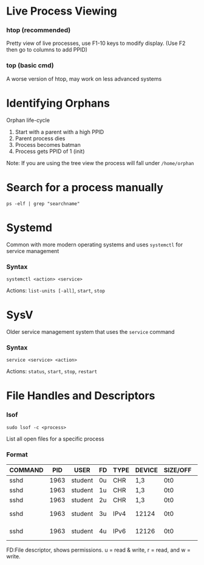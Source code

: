 # Live Process Viewing

### htop (recommended)

Pretty view of live processes, use F1-10 keys to modify display. (Use F2 then go to columns to add PPID)

### top (basic cmd)

A worse version of htop, may work on less advanced systems


# Identifying Orphans

Orphan life-cycle
1. Start with a parent with a high PPID
2. Parent process dies
3. Process becomes batman
4. Process gets PPID of 1 (init)

Note: If you are using the tree view the process will fall under `/home/orphan`

# Search for a process manually
```
ps -elf | grep "searchname"
```

# Systemd

Common with more modern operating systems and uses `systemctl` for service management


### Syntax
```
systemctl <action> <service>
```
Actions: `list-units [-all]`, `start`, `stop`

# SysV

Older service management system that uses the `service` command

### Syntax
```
service <service> <action>
```
Actions: `status`, `start`, `stop`, `restart`

# File Handles and Descriptors

### lsof
```
sudo lsof -c <process>
```
List all open files for a specific process

### Format
| COMMAND | PID | USER | FD | TYPE | DEVICE | SIZE/OFF | NODE | NAME |
| :------ | ----- | -------- | --- | ---- | -------- | ------------ | --------| ----------------------|
| sshd | 1963 | student | 0u | CHR | 1,3 | 0t0 | 1028 | /dev/null |
| sshd | 1963 | student | 1u | CHR | 1,3 | 0t0 | 1028 | /dev/null |
| sshd | 1963 | student | 2u | CHR | 1,3 | 0t0 | 1028 | /dev/null |
| sshd | 1963 | student | 3u | IPv4 | 12124 | 0t0 | TCP | *:ssh (LISTEN) |
| sshd | 1963 | student | 4u | IPv6 | 12126 | 0t0 | TCP | *:ssh (LISTEN) |

FD:File descriptor, shows permissions. u = read & write, r = read, and w = write.
